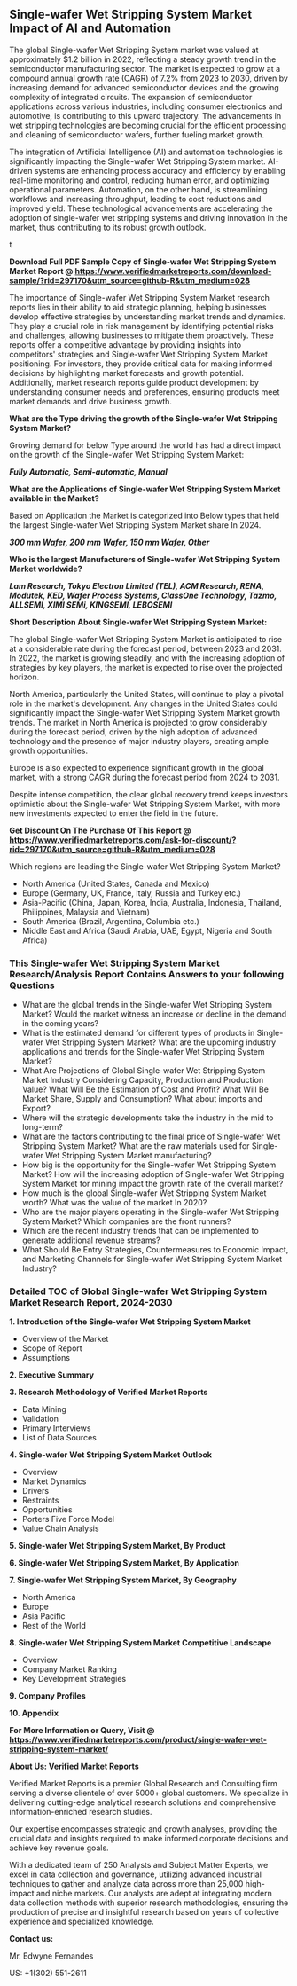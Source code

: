 <h2>Single-wafer Wet Stripping System Market Impact of AI and Automation</h2><p>The global Single-wafer Wet Stripping System market was valued at approximately $1.2 billion in 2022, reflecting a steady growth trend in the semiconductor manufacturing sector. The market is expected to grow at a compound annual growth rate (CAGR) of 7.2% from 2023 to 2030, driven by increasing demand for advanced semiconductor devices and the growing complexity of integrated circuits. The expansion of semiconductor applications across various industries, including consumer electronics and automotive, is contributing to this upward trajectory. The advancements in wet stripping technologies are becoming crucial for the efficient processing and cleaning of semiconductor wafers, further fueling market growth.</p><p>The integration of Artificial Intelligence (AI) and automation technologies is significantly impacting the Single-wafer Wet Stripping System market. AI-driven systems are enhancing process accuracy and efficiency by enabling real-time monitoring and control, reducing human error, and optimizing operational parameters. Automation, on the other hand, is streamlining workflows and increasing throughput, leading to cost reductions and improved yield. These technological advancements are accelerating the adoption of single-wafer wet stripping systems and driving innovation in the market, thus contributing to its robust growth outlook.</p>t</p><p id="" class=""><strong>Download Full PDF Sample Copy of Single-wafer Wet Stripping System Market Report @ <a href="https://www.verifiedmarketreports.com/download-sample/?rid=297170&utm_source=github-R&utm_medium=028" target="_blank">https://www.verifiedmarketreports.com/download-sample/?rid=297170&utm_source=github-R&utm_medium=028</a></strong></p><p>The importance of&nbsp;Single-wafer Wet Stripping System Market research reports lies in their ability to aid strategic planning, helping businesses develop effective strategies by understanding market trends and dynamics. They play a crucial role in risk management by identifying potential risks and challenges, allowing businesses to mitigate them proactively. These reports offer a competitive advantage by providing insights into competitors' strategies and Single-wafer Wet Stripping System Market positioning. For investors, they provide critical data for making informed decisions by highlighting market forecasts and growth potential. Additionally, market research reports guide product development by understanding consumer needs and preferences, ensuring products meet market demands and drive business growth.</p><p><strong>What are the&nbsp;Type driving the growth of the Single-wafer Wet Stripping System Market?</strong></p><p id="" class="">Growing demand for below Type around the world has had a direct impact on the growth of the Single-wafer Wet Stripping System Market:</p><em><strong>Fully Automatic, Semi-automatic, Manual</strong></em></p><strong>What are the&nbsp;Applications&nbsp;of Single-wafer Wet Stripping System Market available in the Market?</strong></p><p id="" class="">Based on Application the Market is categorized into Below types that held the largest Single-wafer Wet Stripping System Market share In 2024.</p><em><strong>300 mm Wafer, 200 mm Wafer, 150 mm Wafer, Other</strong></em></p><strong>Who is the largest Manufacturers of Single-wafer Wet Stripping System Market worldwide?</strong></p><p><em><strong>Lam Research, Tokyo Electron Limited (TEL), ACM Research, RENA, Modutek, KED, Wafer Process Systems, ClassOne Technology, Tazmo, ALLSEMI, XIMI SEMi, KINGSEMI, LEBOSEMI</strong></em></p><p id="" class=""><strong>Short Description About Single-wafer Wet Stripping System Market:</strong></p><p>The global Single-wafer Wet Stripping System Market is anticipated to rise at a considerable rate during the forecast period, between 2023 and 2031. In 2022, the market is growing steadily, and with the increasing adoption of strategies by key players, the market is expected to rise over the projected horizon.</p><p>North America, particularly the United States, will continue to play a pivotal role in the market's development. Any changes in the United States could significantly impact the Single-wafer Wet Stripping System Market growth trends. The market in North America is projected to grow considerably during the forecast period, driven by the high adoption of advanced technology and the presence of major industry players, creating ample growth opportunities.</p><p>Europe is also expected to experience significant growth in the global market, with a strong CAGR during the forecast period from 2024 to 2031.</p><p>Despite intense competition, the clear global recovery trend keeps investors optimistic about the Single-wafer Wet Stripping System Market, with more new investments expected to enter the field in the future.</p><p id="" class=""><strong>Get Discount On The Purchase Of This Report @ <a href="https://www.verifiedmarketreports.com/ask-for-discount/?rid=297170&utm_source=github-R&utm_medium=028" target="_blank">https://www.verifiedmarketreports.com/ask-for-discount/?rid=297170&utm_source=github-R&utm_medium=028</a></strong></p>Which regions are leading the Single-wafer Wet Stripping System Market?</p><ul><li>North America (United States, Canada and Mexico)</li><li>Europe (Germany, UK, France, Italy, Russia and Turkey etc.)</li><li>Asia-Pacific (China, Japan, Korea, India, Australia, Indonesia, Thailand, Philippines, Malaysia and Vietnam)</li><li>South America (Brazil, Argentina, Columbia etc.)</li><li>Middle East and Africa (Saudi Arabia, UAE, Egypt, Nigeria and South Africa)</li></ul><h3 id="" class="">This Single-wafer Wet Stripping System Market Research/Analysis Report Contains Answers to your following Questions</h3><ul><li>What are the global trends in the Single-wafer Wet Stripping System Market? Would the market witness an increase or decline in the demand in the coming years?</li><li>What is the estimated demand for different types of products in Single-wafer Wet Stripping System Market? What are the upcoming industry applications and trends for the Single-wafer Wet Stripping System Market?</li><li>What Are Projections of Global Single-wafer Wet Stripping System Market Industry Considering Capacity, Production and Production Value? What Will Be the Estimation of Cost and Profit? What Will Be Market Share, Supply and Consumption? What about imports and Export?</li><li>Where will the strategic developments take the industry in the mid to long-term?</li><li>What are the factors contributing to the final price of Single-wafer Wet Stripping System Market? What are the raw materials used for Single-wafer Wet Stripping System Market manufacturing?</li><li>How big is the opportunity for the Single-wafer Wet Stripping System Market? How will the increasing adoption of Single-wafer Wet Stripping System Market for mining impact the growth rate of the overall market?</li><li>How much is the global Single-wafer Wet Stripping System Market worth? What was the value of the market In 2020?</li><li>Who are the major players operating in the Single-wafer Wet Stripping System Market? Which companies are the front runners?</li><li>Which are the recent industry trends that can be implemented to generate additional revenue streams?</li><li>What Should Be Entry Strategies, Countermeasures to Economic Impact, and Marketing Channels for Single-wafer Wet Stripping System Market Industry?</li></ul><h3 id="" class="">Detailed TOC of Global Single-wafer Wet Stripping System Market Research Report, 2024-2030</h3><p id="" class=""><strong>1. Introduction of the Single-wafer Wet Stripping System Market</strong></p><ul><li>Overview of the Market</li><li>Scope of Report</li><li>Assumptions</li></ul><p id="" class=""><strong>2. Executive Summary</strong></p><p id="" class=""><strong>3. Research Methodology of Verified Market Reports</strong></p><ul><li>Data Mining</li><li>Validation</li><li>Primary Interviews</li><li>List of Data Sources</li></ul><p id="" class=""><strong>4. Single-wafer Wet Stripping System Market Outlook</strong></p><ul><li>Overview</li><li>Market Dynamics</li><li>Drivers</li><li>Restraints</li><li>Opportunities</li><li>Porters Five Force Model</li><li>Value Chain Analysis</li></ul><p id="" class=""><strong>5. Single-wafer Wet Stripping System Market, By Product</strong></p><p id="" class=""><strong>6. Single-wafer Wet Stripping System Market, By Application</strong></p><p id="" class=""><strong>7. Single-wafer Wet Stripping System Market, By Geography</strong></p><ul><li>North America</li><li>Europe</li><li>Asia Pacific</li><li>Rest of the World</li></ul><p id="" class=""><strong>8. Single-wafer Wet Stripping System Market Competitive Landscape</strong></p><ul><li>Overview</li><li>Company Market Ranking</li><li>Key Development Strategies</li></ul><p id="" class=""><strong>9. Company Profiles</strong></p><p id="" class=""><strong>10. Appendix</strong></p><p id="" class=""><strong>For More Information or Query, Visit @ <a href="https://www.verifiedmarketreports.com/product/single-wafer-wet-stripping-system-market/" target="_blank">https://www.verifiedmarketreports.com/product/single-wafer-wet-stripping-system-market/</a></strong></p><p id="" class=""><strong>About Us: Verified Market Reports</strong></p><p id="" class="">Verified Market Reports is a premier Global Research and Consulting firm serving a diverse clientele of over 5000+ global customers. We specialize in delivering cutting-edge analytical research solutions and comprehensive information-enriched research studies.</p><p id="" class="">Our expertise encompasses strategic and growth analyses, providing the crucial data and insights required to make informed corporate decisions and achieve key revenue goals.</p><p id="" class="">With a dedicated team of 250 Analysts and Subject Matter Experts, we excel in data collection and governance, utilizing advanced industrial techniques to gather and analyze data across more than 25,000 high-impact and niche markets. Our analysts are adept at integrating modern data collection methods with superior research methodologies, ensuring the production of precise and insightful research based on years of collective experience and specialized knowledge.</p><p id="" class=""><strong>Contact us:</strong></p><p id="" class="">Mr. Edwyne Fernandes</p><p id="" class="">US: +1(302) 551-2611</p>